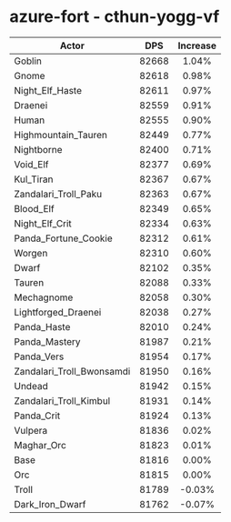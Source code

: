 # azure-fort - cthun-yogg-vf
| Actor | DPS | Increase |
|---|:---:|:---:|
|Goblin|82668|1.04%|
|Gnome|82618|0.98%|
|Night_Elf_Haste|82611|0.97%|
|Draenei|82559|0.91%|
|Human|82555|0.90%|
|Highmountain_Tauren|82449|0.77%|
|Nightborne|82400|0.71%|
|Void_Elf|82377|0.69%|
|Kul_Tiran|82367|0.67%|
|Zandalari_Troll_Paku|82363|0.67%|
|Blood_Elf|82349|0.65%|
|Night_Elf_Crit|82334|0.63%|
|Panda_Fortune_Cookie|82312|0.61%|
|Worgen|82310|0.60%|
|Dwarf|82102|0.35%|
|Tauren|82088|0.33%|
|Mechagnome|82058|0.30%|
|Lightforged_Draenei|82038|0.27%|
|Panda_Haste|82010|0.24%|
|Panda_Mastery|81987|0.21%|
|Panda_Vers|81954|0.17%|
|Zandalari_Troll_Bwonsamdi|81950|0.16%|
|Undead|81942|0.15%|
|Zandalari_Troll_Kimbul|81931|0.14%|
|Panda_Crit|81924|0.13%|
|Vulpera|81836|0.02%|
|Maghar_Orc|81823|0.01%|
|Base|81816|0.00%|
|Orc|81815|0.00%|
|Troll|81789|-0.03%|
|Dark_Iron_Dwarf|81762|-0.07%|
